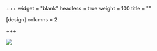 +++
widget = "blank"
headless = true
weight = 100
title = ""

[design]
    columns = 2

+++

<img src="//clustrmaps.com/map_v2.png?cl=ffffff&w=300&t=n&d=E9TlfkNpIanMxOr8TG2ZNRhIVJYur9Dih6YZSxVVt98&co=2d78ad&ct=ffffff" />